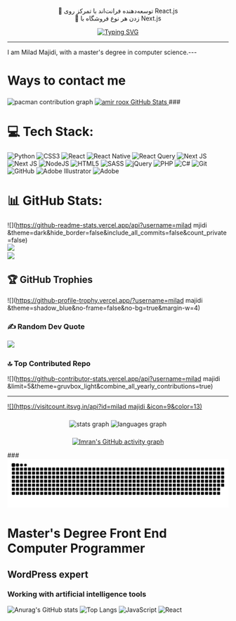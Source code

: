 <div align="center">

🎯 توسعه‌دهنده فرانت‌اند با تمرکز روی React.js  
💼  زدن هر نوع فروشگاه با Next.js 

[![Typing SVG](https://readme-typing-svg.demolab.com?font=Fira+Code&weight=600&letterSpacing=&pause=1000&color=640000&background=100000&center=true&multiline=true&width=439&height=201&lines=Hi+i+Am++milad+Majidi++%F0%9F%90%B1%E2%80%8D%F0%9F%91%A4;Full+Stack+Developer+%F0%9F%90%B1%E2%80%8D%F0%9F%92%BB;Founder+Of+majidi+Co.+;isfahan+%F0%9F%8C%B3;esfahan+%F0%9F%87%AE%F0%9F%87%B7;%D9%85%D9%88%D9%81%D9%82+%D8%A8%D8%A7%D8%B4%DB%8C%D8%AF+%E2%9C%8C)](https://git.io/typing-svg)
  
</div>


---



I am Milad Majidi, with a master's degree in computer science.---


###

<h1 align="left">Ways to contact me
</h2>

###



###

<picture>
  <source media="(prefers-color-scheme: dark)" srcset="https://raw.githubusercontent.com/amircolgang/amircolgang/output/pacman-contribution-graph-dark.svg">
  <source media="(prefers-color-scheme: light)" srcset="https://raw.githubusercontent.com/amircolgang/amircolgang/output/pacman-contribution-graph.svg">
  <img alt="pacman contribution graph" src="https://raw.githubusercontent.com/amircolgang/amircolgang/output/pacman-contribution-graph.svg">
</picture>
<a href="https://github.com/amirroox">
  <img width="49%" height="180px" src="https://github-readme-stats-me-amircolgang.vercel.app/api?username=      milad majidi &number_format=long&show=prs_merged_percentage&show_icons=true&line_height=30&rank_icon=github&title_color=de2121&text_color=e0cece&icon_color=c70808&bg_color=22272e" alt="amir roox GitHub Stats" />
</a>
###

# 💻 Tech Stack:
![Python](https://img.shields.io/badge/python-3670A0?style=for-the-badge&logo=python&logoColor=ffdd54)
![CSS3](https://img.shields.io/badge/css3-%231572B6.svg?style=for-the-badge&logo=css3&logoColor=white) ![React](https://img.shields.io/badge/react-%2320232a.svg?style=for-the-badge&logo=react&logoColor=%2361DAFB) ![React Native](https://img.shields.io/badge/react_native-%2320232a.svg?style=for-the-badge&logo=react&logoColor=%2361DAFB) ![React Query](https://img.shields.io/badge/-React%20Query-FF4154?style=for-the-badge&logo=react%20query&logoColor=white) ![Next JS](https://img.shields.io/badge/Next-black?style=for-the-badge&logo=next.js&logoColor=white) ![Next JS](https://img.shields.io/badge/Next-black?style=for-the-badge&logo=next.js&logoColor=white) ![NodeJS](https://img.shields.io/badge/node.js-6DA55F?style=for-the-badge&logo=node.js&logoColor=white) ![HTML5](https://img.shields.io/badge/html5-%23E34F26.svg?style=for-the-badge&logo=html5&logoColor=white) ![SASS](https://img.shields.io/badge/SASS-hotpink.svg?style=for-the-badge&logo=SASS&logoColor=white) ![jQuery](https://img.shields.io/badge/jquery-%230769AD.svg?style=for-the-badge&logo=jquery&logoColor=white) ![PHP](https://img.shields.io/badge/php-%23777BB4.svg?style=for-the-badge&logo=php&logoColor=white) ![C#](https://img.shields.io/badge/c%23-%23239120.svg?style=for-the-badge&logo=csharp&logoColor=white) ![Git](https://img.shields.io/badge/git-%23F05033.svg?style=for-the-badge&logo=git&logoColor=white) ![GitHub](https://img.shields.io/badge/github-%23121011.svg?style=for-the-badge&logo=github&logoColor=white) ![Adobe Illustrator](https://img.shields.io/badge/adobe%20illustrator-%23FF9A00.svg?style=for-the-badge&logo=adobe%20illustrator&logoColor=white) ![Adobe](https://img.shields.io/badge/adobe-%23FF0000.svg?style=for-the-badge&logo=adobe&logoColor=white)
# 📊 GitHub Stats:
![](https://github-readme-stats.vercel.app/api?username=milad mjidi &theme=dark&hide_border=false&include_all_commits=false&count_private=false)<br/>
![](https://nirzak-streak-stats.vercel.app/?user=Amircolgang&theme=dark&hide_border=false)<br/>
![](https://github-readme-stats.vercel.app/api/top-langs/?username=Amircolgang&theme=dark&hide_border=false&include_all_commits=false&count_private=false&layout=compact)

## 🏆 GitHub Trophies
![](https://github-profile-trophy.vercel.app/?username=milad majidi &theme=shadow_blue&no-frame=false&no-bg=true&margin-w=4)

### ✍️ Random Dev Quote
![](https://quotes-github-readme.vercel.app/api?type=horizontal&theme=light)

### 🔝 Top Contributed Repo
![](https://github-contributor-stats.vercel.app/api?username=milad majidi &limit=5&theme=gruvbox_light&combine_all_yearly_contributions=true)

---
[![](https://visitcount.itsvg.in/api?id=milad majidi &icon=9&color=13)](https://visitcount.itsvg.in)

<!-- Proudly created with GPRM ( https://gprm.itsvg.in ) -->


###

<div align="center">
  <img src="https://github-readme-stats.vercel.app/api?username=miladmajidi&hide_title=false&hide_rank=false&show_icons=true&include_all_commits=true&count_private=true&disable_animations=false&theme=dracula&locale=en&hide_border=false&order=1" height="150" alt="stats graph"  />
  <img src="https://github-readme-stats.vercel.app/api/top-langs?username=miladmajidi&locale=en&hide_title=false&layout=compact&card_width=320&langs_count=5&theme=dracula&hide_border=false&order=2" height="150" alt="languages graph"  />
</div>

###

###

<p align="center">
  <a href="https://github.com/miladmajidi">
    <img src="https://github-readme-activity-graph.vercel.app/graph?username=milad majidi &theme=tokyo-night&area=true&hide_border=true" alt="Imran's GitHub activity graph" />
  </a>
</p>
###

<img src="https://raw.githubusercontent.com/platane/platane/output/github-contribution-grid-snake-dark.svg" alt="Snake animation" />

###
# Master's Degree Front End Computer Programmer
## WordPress expert
### Working with artificial intelligence tools
![Anurag's GitHub stats](https://github-readme-stats.vercel.app/api?username=milad-dev&show_icons=true&theme=radical)
![Top Langs](https://github-readme-stats.vercel.app/api/top-langs/?username=milad-dev&layout=compact)
![JavaScript](https://img.shields.io/badge/-JavaScript-F7DF1E?style=for-the-badge&logo=javascript&logoColor=000)
![React](https://img.shields.io/badge/-React-61DAFB?style=for-the-badge&logo=react&logoColor=000)

